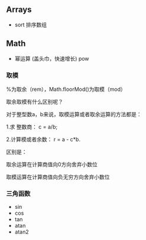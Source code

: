 ## Arrays 

- sort 排序数组

## Math
- 幂运算 (盖头巾，快速增长) pow

### 取模

%为取余（rem），Math.floorMod()为取模（mod）

取余取模有什么区别呢？

对于整型数a，b来说，取模运算或者取余运算的方法都是：

1.求 整数商： c = a/b;

2.计算模或者余数： r = a - c*b.

区别是：

取余运算在计算商值向0方向舍弃小数位

取模运算在计算商值向负无穷方向舍弃小数位


### 三角函数

- sin
- cos
- tan
- atan
- atan2

